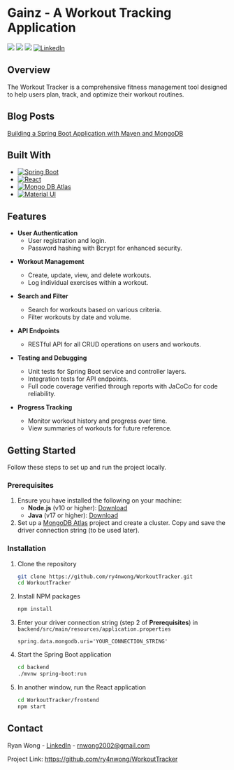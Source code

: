 # Gainz - A Workout Tracking Application

![](https://img.shields.io/badge/version-1.0-blue?style=for-the-badge)
![](https://img.shields.io/badge/build-passing-brightgreen?style=for-the-badge)
![](https://img.shields.io/github/issues-pr-closed/ry4nwong/WorkoutTracker?style=for-the-badge)
[![LinkedIn](https://img.shields.io/badge/-LinkedIn-blue.svg?style=for-the-badge&logo=linkedin&colorB=555)](https://www.linkedin.com/in/ryanwong20)

<!-- ## Table of Contents

- [Gainz - A Workout Tracking Application](#gainz---a-workout-tracking-application)
  - [Table of Contents](#table-of-contents)
  - [Overview](#overview)
  - [Features](#features)
  - [Installation](#installation) -->


## Overview

The Workout Tracker is a comprehensive fitness management tool designed to help users plan, track, and optimize their workout routines.

## Blog Posts
[Building a Spring Boot Application with Maven and MongoDB](https://medium.com/@rnwong2002/building-a-spring-boot-application-with-maven-and-mongodb-integration-fb2247a96aef)

## Built With

- [![Spring Boot](https://img.shields.io/badge/Spring-6DB33F?style=for-the-badge&logo=spring&logoColor=white)](https://docs.spring.io/spring-boot/index.html)
- [![React](https://img.shields.io/badge/React-20232A?style=for-the-badge&logo=react&logoColor=61DAFB)](https://react.dev/)
- [![Mongo DB Atlas](https://img.shields.io/badge/MongoDB-4EA94B?style=for-the-badge&logo=mongodb&logoColor=white)](https://www.mongodb.com/products/platform/atlas-database)
- [![Material UI](https://img.shields.io/badge/Material--UI-0081CB?style=for-the-badge&logo=material-ui&logoColor=white)](https://mui.com/material-ui/)

## Features

- **User Authentication**
  - User registration and login.
  - Password hashing with Bcrypt for enhanced security.

<!-- - **User Profile Management**
  - Update user profile information.
  - Handle user-specific settings and preferences. -->

- **Workout Management**
  - Create, update, view, and delete workouts.
  - Log individual exercises within a workout.

- **Search and Filter**
  - Search for workouts based on various criteria.
  - Filter workouts by date and volume.

- **API Endpoints**
  - RESTful API for all CRUD operations on users and workouts.

- **Testing and Debugging**
  - Unit tests for Spring Boot service and controller layers.
  - Integration tests for API endpoints.
  - Full code coverage verified through reports with JaCoCo for code reliability.

- **Progress Tracking**
  - Monitor workout history and progress over time.
  - View summaries of workouts for future reference.

## Getting Started
Follow these steps to set up and run the project locally.

### Prerequisites

1. Ensure you have installed the following on your machine:
   - **Node.js** (v10 or higher): [Download](https://nodejs.org/en/download/prebuilt-installer)
   - **Java** (v17 or higher): [Download](https://www.oracle.com/java/technologies/downloads)
2. Set up a [MongoDB Atlas](https://account.mongodb.com/account/login) project and create a cluster. Copy and save the driver connection string (to be used later).

### Installation

1. Clone the repository
   ```sh
   git clone https://github.com/ry4nwong/WorkoutTracker.git
   cd WorkoutTracker
   ```
2. Install NPM packages
   ```sh
   npm install
   ```
3. Enter your driver connection string (step 2 of **Prerequisites**) in `backend/src/main/resources/application.properties`
   ```vim
   spring.data.mongodb.uri='YOUR_CONNECTION_STRING'
   ```
4. Start the Spring Boot application
   ```sh
   cd backend
   ./mvnw spring-boot:run
   ```
5. In another window, run the React application
   ```sh
   cd WorkoutTracker/frontend
   npm start
   ```

## Contact
Ryan Wong - [LinkedIn](https://www.linkedin.com/in/ryanwong20) - rnwong2002@gmail.com

Project Link: https://github.com/ry4nwong/WorkoutTracker